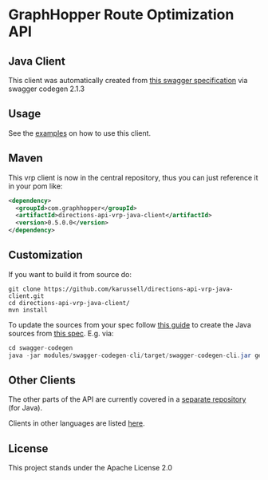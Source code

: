 # GraphHopper Route Optimization API

## Java Client

This client was automatically created from [this swagger specification](https://graphhopper.com/api/1/vrp/swagger.json)
via swagger codegen 2.1.3

## Usage

See the [examples](https://github.com/karussell/directions-api-vrp-java-client/tree/master/src/main/java/com/graphhopper/api/vrp/example) on how to use this client.

## Maven
This vrp client is now in the central repository, thus you can just reference it in your pom like:

```xml
<dependency>
  <groupId>com.graphhopper</groupId>
  <artifactId>directions-api-vrp-java-client</artifactId>
  <version>0.5.0.0</version>
</dependency>
```

## Customization

If you want to build it from source do:
```
git clone https://github.com/karussell/directions-api-vrp-java-client.git
cd directions-api-vrp-java-client/
mvn install
```

To update the sources from your spec follow [this guide](https://github.com/swagger-api/swagger-codegen) to create the Java 
sources from [this spec](https://graphhopper.com/api/1/vrp/swagger.json). E.g. via:
```java
cd swagger-codegen
java -jar modules/swagger-codegen-cli/target/swagger-codegen-cli.jar generate -i https://graphhopper.com/api/1/vrp/swagger.json -l java -o ../vrp-client
```


## Other Clients

The other parts of the API are currently covered in a [separate repository](https://github.com/graphhopper/directions-api-java-client) (for Java). 

Clients in other languages are listed [here](https://github.com/graphhopper/directions-api/blob/master/README.md#api-clients-and-examples).

## License

This project stands under the Apache License 2.0
